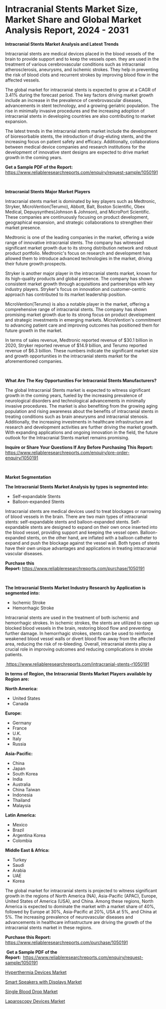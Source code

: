 <p><h1>Intracranial Stents Market Size, Market Share and Global Market Analysis Report, 2024 - 2031</h1></p><p><strong>Intracranial Stents Market Analysis and Latest Trends</strong></p>
<p><p>Intracranial stents are medical devices placed in the blood vessels of the brain to provide support and to keep the vessels open. they are used in the treatment of various cerebrovascular conditions such as intracranial atherosclerosis, aneurysms, and ischemic strokes. They help in preventing the risk of blood clots and recurrent strokes by improving blood flow in the affected vessels.</p><p>The global market for intracranial stents is expected to grow at a CAGR of 3.41% during the forecast period. The key factors driving market growth include an increase in the prevalence of cerebrovascular diseases, advancements in stent technology, and a growing geriatric population. The rise in minimally invasive procedures and the increasing adoption of intracranial stents in developing countries are also contributing to market expansion.</p><p>The latest trends in the intracranial stents market include the development of bioresorbable stents, the introduction of drug-eluting stents, and the increasing focus on patient safety and efficacy. Additionally, collaborations between medical device companies and research institutions for the development of innovative stent designs are expected to drive market growth in the coming years.</p></p>
<p><strong>Get a Sample PDF of the Report:&nbsp;</strong> <a href="https://www.reliableresearchreports.com/enquiry/request-sample/1050191">https://www.reliableresearchreports.com/enquiry/request-sample/1050191</a></p>
<p>&nbsp;</p>
<p><strong>Intracranial Stents Major Market Players</strong></p>
<p><p>Intracranial stents market is dominated by key players such as Medtronic, Stryker, MicroVention(Terumo), Abbott, Balt, Boston Scientific, Obex Medical, Depuysynthes(Johnson & Johnson), and MicroPort Scientific. These companies are continuously focusing on product development, geographical expansion, and strategic collaborations to strengthen their market presence.</p><p>Medtronic is one of the leading companies in the market, offering a wide range of innovative intracranial stents. The company has witnessed significant market growth due to its strong distribution network and robust product portfolio. Medtronic's focus on research and development has allowed them to introduce advanced technologies in the market, driving their future growth prospects.</p><p>Stryker is another major player in the intracranial stents market, known for its high-quality products and global presence. The company has shown consistent market growth through acquisitions and partnerships with key industry players. Stryker's focus on innovation and customer-centric approach has contributed to its market leadership position.</p><p>MicroVention(Terumo) is also a notable player in the market, offering a comprehensive range of intracranial stents. The company has shown promising market growth due to its strong focus on product development and strategic investments in emerging markets. MicroVention's commitment to advancing patient care and improving outcomes has positioned them for future growth in the market.</p><p>In terms of sales revenue, Medtronic reported revenue of $30.1 billion in 2020, Stryker reported revenue of $14.9 billion, and Terumo reported revenue of $6.3 billion. These numbers indicate the significant market size and growth opportunities in the intracranial stents market for the aforementioned companies.</p></p>
<p>&nbsp;</p>
<p><strong>What Are The Key Opportunities For Intracranial Stents Manufacturers?</strong></p>
<p><p>The global Intracranial Stents market is expected to witness significant growth in the coming years, fueled by the increasing prevalence of neurological disorders and technological advancements in minimally invasive procedures. The market is also benefiting from the growing aging population and rising awareness about the benefits of intracranial stents in treating conditions such as brain aneurysms and intracranial stenosis. Additionally, the increasing investments in healthcare infrastructure and research and development activities are further driving the market growth. With expanding applications and ongoing innovation in the field, the future outlook for the Intracranial Stents market remains promising.</p></p>
<p><strong>Inquire or Share Your Questions If Any Before Purchasing This Report:</strong> <a href="https://www.reliableresearchreports.com/enquiry/pre-order-enquiry/1050191">https://www.reliableresearchreports.com/enquiry/pre-order-enquiry/1050191</a></p>
<p>&nbsp;</p>
<p><strong>Market Segmentation</strong></p>
<p><strong>The Intracranial Stents Market Analysis by types is segmented into:</strong></p>
<p><ul><li>Self-expandable Stents</li><li>Balloon-expanded Stents</li></ul></p>
<p><p>Intracranial stents are medical devices used to treat blockages or narrowing of blood vessels in the brain. There are two main types of intracranial stents: self-expandable stents and balloon-expanded stents. Self-expandable stents are designed to expand on their own once inserted into the blood vessel, providing support and keeping the vessel open. Balloon-expanded stents, on the other hand, are inflated with a balloon catheter to expand and push the blockage against the vessel wall. Both types of stents have their own unique advantages and applications in treating intracranial vascular diseases.</p></p>
<p><strong>Purchase this Report:&nbsp;</strong><a href="https://www.reliableresearchreports.com/purchase/1050191">https://www.reliableresearchreports.com/purchase/1050191</a></p>
<p>&nbsp;</p>
<p><strong>The Intracranial Stents Market Industry Research by Application is segmented into:</strong></p>
<p><ul><li>Ischemic Stroke</li><li>Hemorrhagic Stroke</li></ul></p>
<p><p>Intracranial stents are used in the treatment of both ischemic and hemorrhagic strokes. In ischemic strokes, the stents are utilized to open up blocked blood vessels in the brain, restoring blood flow and preventing further damage. In hemorrhagic strokes, stents can be used to reinforce weakened blood vessel walls or divert blood flow away from the affected area, reducing the risk of re-bleeding. Overall, intracranial stents play a crucial role in improving outcomes and reducing complications in stroke patients.</p></p>
<p><a href="https://www.reliableresearchreports.com/intracranial-stents-r1050191">&nbsp;https://www.reliableresearchreports.com/intracranial-stents-r1050191</a></p>
<p><strong>In terms of Region, the Intracranial Stents Market Players available by Region are:</strong></p>
<p>
    <p> <strong> North America: </strong>
        <ul>
            <li>United States</li>
            <li>Canada</li>
        </ul>
        </p> 
    <p> <strong> Europe: </strong>
        <ul>
            <li>Germany</li>
            <li>France</li>
            <li>U.K.</li>
            <li>Italy</li>
            <li>Russia</li>
        </ul>
        </p> 
    <p> <strong> Asia-Pacific: </strong>
        <ul>
            <li>China</li>
            <li>Japan</li>
            <li>South Korea</li>
            <li>India</li>
            <li>Australia</li>
            <li>China Taiwan</li>
            <li>Indonesia</li>
            <li>Thailand</li>
            <li>Malaysia</li>
        </ul>
        </p> 
    <p> <strong> Latin America: </strong>
        <ul>
            <li>Mexico</li>
            <li>Brazil</li>
            <li>Argentina Korea</li>
            <li>Colombia</li>
        </ul>
        </p> 
    <p> <strong> Middle East & Africa: </strong>
        <ul>
            <li>Turkey</li>
            <li>Saudi</li>
            <li>Arabia</li>
            <li>UAE</li>
            <li>Korea</li>
        </ul>
    </p>
    </p>
<p><p>The global market for intracranial stents is projected to witness significant growth in the regions of North America (NA), Asia-Pacific (APAC), Europe, United States of America (USA), and China. Among these regions, North America is expected to dominate the market with a market share of 40%, followed by Europe at 30%, Asia-Pacific at 20%, USA at 5%, and China at 5%. The increasing prevalence of neurovascular diseases and advancements in healthcare infrastructure are driving the growth of the intracranial stents market in these regions.</p></p>
<p><strong>Purchase this Report: </strong><a href="https://www.reliableresearchreports.com/purchase/1050191">https://www.reliableresearchreports.com/purchase/1050191</a></p>
<p>&nbsp;<strong>Get a Sample PDF of the Report:&nbsp;&nbsp;</strong><a href="https://www.reliableresearchreports.com/enquiry/request-sample/1050191">https://www.reliableresearchreports.com/enquiry/request-sample/1050191</a></p>
<p><strong></strong></p>
<p><p><a href="https://github.com/Paul14Anderson63/Market-Research-Report-List-4/blob/main/hyperthermia-devices-market.md">Hyperthermia Devices Market</a></p><p><a href="https://www.linkedin.com/pulse/smart-speakers-displays-market-insights-cagr-trends-growth-w9kre?trackingId=lFMCdR4mAfzYmFhsScNwdQ%3D%3D">Smart Speakers with Displays Market</a></p><p><a href="https://www.linkedin.com/pulse/single-blood-dropnbspmarket-focuses-market-share-size-projected-mfxce?trackingId=XGkEIycAgyj%2Fq1X0A2HzIA%3D%3D">Single Blood Drop Market</a></p><p><a href="https://github.com/guneycigdem35/Market-Research-Report-List-3/blob/main/laparoscopy-devices-market.md">Laparoscopy Devices Market</a></p></p>